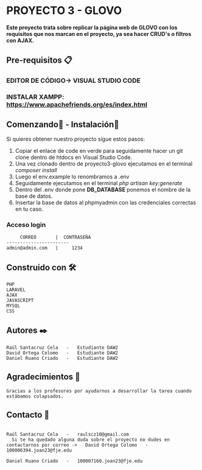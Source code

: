 # PROYECTO 3 - GLOVO

**Este proyecto trata sobre replicar la página web de GLOVO con los requisitos que nos marcan en el proyecto, ya sea hacer CRUD's o filtros con AJAX.**


## Pre-requisitos 📋

### EDITOR DE CÓDIGO-> VISUAL STUDIO CODE
### INSTALAR XAMPP: https://www.apachefriends.org/es/index.html

## Comenzando🚀 - Instalación🔧

Si quieres obtener nuestro proyecto sigue estos pasos:

1. Copiar el enlace de code en verde para seguidamente hacer un git clone dentro de htdocs en Visual Studio Code.
2. Una vez clonado dentro de proyecto3-glovo ejecutamos en el terminal *composer install*
3. Luego el env.example lo renombramos a .env 
4. Seguidamente ejecutamos en el terminal *php artisan key:generate*
5. Dentro del .env donde pone **DB_DATABASE** ponemos el nombre de la base de datos.
6. Insertar la base de datos al phpmyadmin con las credenciales correctas en tu caso.

### Acceso login

```
     CORREO       |  CONTRASEÑA
-----------------------
admin@admin.com   |     1234  
```

## Construido con 🛠️

    PHP 
    LARAVEL
    AJAX
    JAVASCRIPT
    MYSQL
    CSS

## Autores ✒️

    Raúl Santacruz Cela   -   Estudiante DAW2
    David Ortega Colomo   -   Estudiante DAW2
    Daniel Ruano Criado   -   Estudiante DAW2

## Agradecimientos 🍺

    Gracias a los profesores por ayudarnos a desarrollar la tarea cuando estábamos colapsados.

## Contacto 📧     
  ```  
                                                                                            Raúl Santacruz Cela   -   raulscz10@gmail.com
    Si te ha quedado alguna duda sobre el proyecto no dudes en contactarnos por correo ->   David Ortega Colomo   -   100006394.joan23@fje.edu
                                                                                            Daniel Ruano Criado   -   100007160.joan23@fje.edu
  ```  
    
